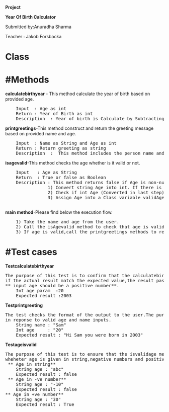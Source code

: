 **Project**

**Year Of Birth Calculator**

Submitted by:Anuradha Sharma

Teacher     : Jakob Forsbacka 

# Class
# #Methods
**calculatebirthyear** - This method calculate the year of birth based on provided age.
<pre>
    Input  : Age as int
    Return : Year of Birth as int
    Description  : Year of birth is Calculate by Subtracting the age from Current year.
</pre>
**printgreetings**-This method construct and return the greeting message based on provided name and age.
<pre>
    Input  : Name as String and Age as int
    Return : Return greeting as string
    Description  :  This method includes the person name and Year of Birth which is returned from calculatorbirthyear method.
</pre>
**isagevalid**-This method checks the age whether is it valid or not.
<pre>
    Input   : Age as String
    Return  : True or false as Boolean
    Description : This method returns false if Age is non-numeric or less than 0.It returns true if age is a positive number.Below is high level flow
                1) Convert string Age into int. If there is an exception, Catch it and return false.Also print appropriate message. 
                2) Check if int Age (Converted in last step) is less than 0, Then return false.Also print appropriate message.
                3) Assign Age into a Class variable validAge and return True if above conditions not met.
                
</pre>
**main method**-Please find below the execution flow.
<pre>
    1) Take the name and age from the user.
    2) Call the isAgevalid method to check that age is valid or invalid.
    3) If age is valid,call the printgreetings methods to return greeting in String.And print it.
</pre>
    
# #Test cases
**Testcalculatebirthyear**
<pre>
The purpose of this test is to confirm that the calculatebirthyear method correctly calculates the birth year based on the provided age.
if the actual result match the expected value,the result passes otherwise it fails.
** input age should be a positive number**.
    Int age param  :20
    Expected result :2003
</pre>
**Testprintgreeting**
<pre>
The test checks the format of the output to the user.The purpose of this test is to ensure that printgreeting method behave correctly
in reponse to valid age and name inputs.
    String name : "Sam"
    Int age     : "20"
    Expected result : "Hi Sam you were born in 2003"
</pre>
**Testageisvalid**
<pre>
The purpose of this test is to ensure that the isvalidage method handles invalid and valid age appropriatly 
wheheter age is given in string,negative numbers and positive numbers.
 ** Age in string**
    String age : "abc"
    Expected result : false
 ** Age in -ve number**
    String age : "-10"
    Expected result : false
** Age in +ve number**
    String age : "30"
    Expected result : True
</pre>













 









